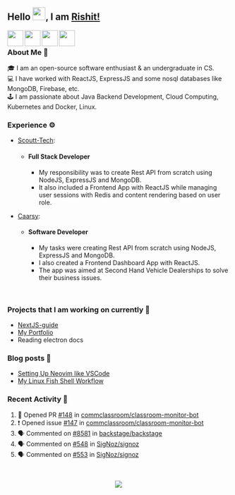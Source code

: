 ## Hello <img src="https://github.com/TheDudeThatCode/TheDudeThatCode/blob/master/Assets/Hi.gif" width="29px">, I am [Rishit!](https://portfolio-genzyy.vercel.app/)

<a href="https://www.linkedin.com/in/rishit-pandey/" target="_blank">
    <img align="left" width="36px" src="https://img.icons8.com/fluency/48/000000/linkedin.png"/>
</a>
<a href="https://twitter.com/" target="_blank">
    <img align="left" width="36px" src="https://img.icons8.com/dusk/48/000000/twitter--v1.png"/>
</a>
<a href="mailto:rishpandey8097@gmail.com" target="_blank">
    <img align="left" width="36px" src="https://img.icons8.com/plasticine/48/000000/gmail-new.png"/>
</a>

<a href="https://drive.google.com/file/d/1ja347SFkuFI__R__BXGoCRE21DHlsRh2/view?usp=sharing" target="_blank">
    <img align="left" width="36px" src="https://img.icons8.com/external-itim2101-lineal-color-itim2101/64/000000/external-resume-human-resources-itim2101-lineal-color-itim2101.png"/>
</a>

<br />

### About Me 🚀

🎓 I am an open-source software enthusiast & an undergraduate in CS. <br />
💻 I have worked with ReactJS, ExpressJS and some nosql databases like MongoDB, Firebase, etc. <br />
🕹️ I am passionate about Java Backend Development, Cloud Computing, Kubernetes and Docker, Linux. <br />

### Experience ⚙️

- [Scoutt-Tech](https://scoutt.tech/):

  - #### Full Stack Developer
    - My responsibility was to create Rest API from scratch using NodeJS, ExpressJS and MongoDB.
    - It also included a Frontend App with ReactJS while managing user sessions with Redis and content rendering based on user role.

- [Caarsy](https://caarsy.com/):
  - #### Software Developer
    - My tasks were creating Rest API from scratch using NodeJS, ExpressJS and MongoDB.
    - I also created a Frontend Dashboard App with ReactJS.
    - The app was aimed at Second Hand Vehicle Dealerships to solve their business issues.

 <br />

### Projects that I am working on currently 🚧

- [NextJS-guide](https://github.com/genzyy/NextJS-guide)
- [My Portfolio](https://github.com/genzyy/next-portfolio)
- Reading electron docs

### Blog posts 📗

<!-- BLOG-POST-LIST:START -->
- [Setting Up Neovim like VSCode](https://dev.to/rishitpandey/setting-up-neovim-like-vscode-j8h)
- [My Linux Fish Shell Workflow](https://dev.to/rishitpandey/my-linux-fish-shell-workflow-28lk)
<!-- BLOG-POST-LIST:END -->

### Recent Activity 👀

<!--START_SECTION:activity-->
1. 💪 Opened PR [#148](https://github.com/commclassroom/classroom-monitor-bot/pull/148) in [commclassroom/classroom-monitor-bot](https://github.com/commclassroom/classroom-monitor-bot)
2. ❗️ Opened issue [#147](https://github.com/commclassroom/classroom-monitor-bot/issues/147) in [commclassroom/classroom-monitor-bot](https://github.com/commclassroom/classroom-monitor-bot)
3. 🗣 Commented on [#8581](https://github.com/backstage/backstage/issues/8581) in [backstage/backstage](https://github.com/backstage/backstage)
4. 🗣 Commented on [#548](https://github.com/SigNoz/signoz/issues/548) in [SigNoz/signoz](https://github.com/SigNoz/signoz)
5. 🗣 Commented on [#553](https://github.com/SigNoz/signoz/issues/553) in [SigNoz/signoz](https://github.com/SigNoz/signoz)
<!--END_SECTION:activity-->
<br />

<p align="center">
  <img src="https://github-readme-stats.vercel.app/api?username=genzyy&show_icons=true&theme=radical&count_private=true&line_height=27">
</p>
